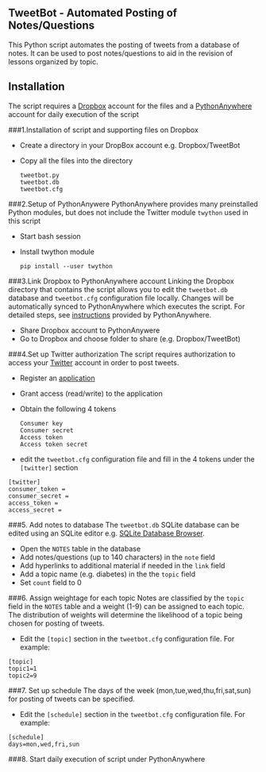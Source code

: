 ## TweetBot - Automated Posting of Notes/Questions
This Python script automates the posting of tweets from a database of notes. It can be used to post notes/questions to aid in the revision of lessons organized by topic.

## Installation
The script requires a [Dropbox](http://www.dropbox.com) account for the files and a [PythonAnywhere](http://www.pythonanywhere.com) account for daily execution of the script

###1.Installation of script and supporting files on Dropbox
- Create a directory in your DropBox account e.g. Dropbox/TweetBot
- Copy all the files into the directory
  
    `tweetbot.py`    
    `tweetbot.db`    
    `tweetbot.cfg`

###2.Setup of PythonAnywere
PythonAnywhere provides many preinstalled Python modules, but does not include the Twitter module `twython` used in this script

- Start bash session
- Install twython module

	`pip install --user twython`

###3.Link Dropbox to PythonAnywhere account
Linking the Dropbox directory that contains the script allows you to edit the `tweetbot.db` database and `tweetbot.cfg` configuration file locally. Changes will be automatically synced to PythonAnywhere which executes the script. For detailed steps, see [instructions](https://www.pythonanywhere.com/wiki/UsingDropbox) provided by PythonAnywhere.

- Share Dropbox account to PythonAnywere
- Go to Dropbox and choose folder to share (e.g. Dropbox/TweetBot)

###4.Set up Twitter authorization
The script requires authorization to access your [Twitter](http://twitter.com) account in order to post tweets.

- Register an [application](https://dev.twitter.com/apps)
- Grant access (read/write) to the application
- Obtain the following 4 tokens

    `Consumer key`    
	`Consumer secret`    
	`Access token`    
	`Access token secret`
   
    
- edit the `tweetbot.cfg` configuration file and fill in the 4 tokens under the `[twitter]` section
```
[twitter]
consumer_token = 
consumer_secret = 
access_token = 
access_secret = 
```

###5. Add notes to database
The `tweetbot.db` SQLite database can be edited using an SQLite editor e.g. [SQLite Database Browser](http://http://sourceforge.net/projects/sqlitebrowser/).

- Open the `NOTES` table in the database
- Add notes/questions (up to 140 characters) in the `note` field
- Add hyperlinks to additional material if needed in the `link` field
- Add a topic name (e.g. diabetes) in the the `topic` field
- Set `count` field to 0

###6. Assign weightage for each topic
Notes are classified by the `topic` field in the `NOTES` table and a weight (1-9) can be assigned to each topic. The distribution of weights will determine the likelihood of a topic being chosen for posting of tweets. 
- Edit the `[topic]` section in the `tweetbot.cfg` configuration file. For example:

```
[topic]
topic1=1    
topic2=9
```

###7. Set up schedule
The days of the week (mon,tue,wed,thu,fri,sat,sun) for posting of tweets can be specified.
- Edit the `[schedule]` section in the `tweetbot.cfg` configuration file. For example:

```
[schedule]   
days=mon,wed,fri,sun
```

###8. Start daily execution of script under PythonAnywhere
    














